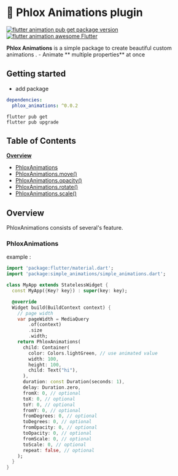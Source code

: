 # 📱 Phlox Animations plugin

[![flutter animation pub get package version](https://img.shields.io/badge/pub-0.0.2-red)](https://pub.dev/packages/phlox_animations)
[![flutter animation awesome Flutter](https://img.shields.io/badge/awesome-Flutter-blue)](https://pub.dev/packages/phlox_animations)

**Phlox Animations** is a simple package to create beautiful custom animations . - Animate **
multiple properties** at once

## Getting started

- add package

```yaml
dependencies:
  phlox_animations: ^0.0.2
```

```commandline
flutter pub get
flutter pub upgrade
```

<!-- #toc -->

## Table of Contents

[**Overview**](#overview)

- [PhloxAnimations](#PhloxAnimations)
- [PhloxAnimations.move()](#phlox-animations-move)
- [PhloxAnimations.opacity()](#phlox-animations-opacity)
- [PhloxAnimations.rotate()](#phlox-animations-rotate)
- [PhloxAnimations.scale()](#phlox-animations-scale)

<!-- // end of #toc -->

## Overview

PhloxAnimations consists of several's feature.

### PhloxAnimations

example :

```dart
import 'package:flutter/material.dart';
import 'package:simple_animations/simple_animations.dart';

class MyApp extends StatelessWidget {
  const MyApp({Key? key}) : super(key: key);

  @override
  Widget build(BuildContext context) {
    // page width 
    var pageWidth = MediaQuery
        .of(context)
        .size
        .width;
    return PhloxAnimations(
      child: Container(
        color: Colors.lightGreen, // use animated value
        width: 100,
        height: 100,
        child: Text("hi"),
      ),
      duration: const Duration(seconds: 1),
      delay: Duration.zero,
      fromX: 0, // optional
      toX: 0, // optional
      toY: 0, // optional
      fromY: 0, // optional
      fromDegrees: 0, // optional
      toDegrees: 0, // optional
      fromOpacity: 0, // optional
      toOpacity: 0, // optional
      fromScale: 0, // optional
      toScale: 0, // optional
      repeat: false, // optional
    );
  }
}
```
